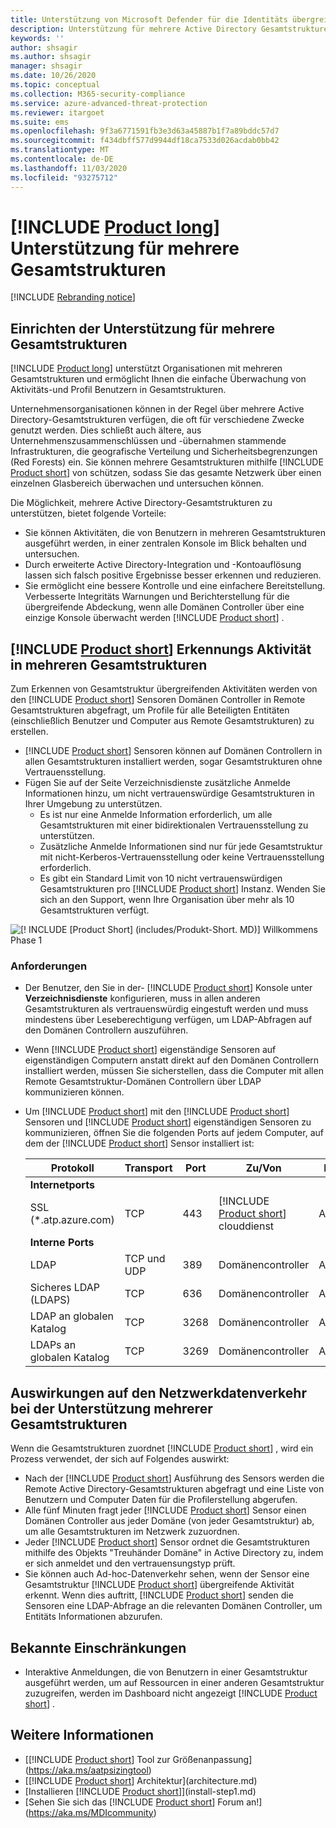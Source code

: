 ```yaml
---
title: Unterstützung von Microsoft Defender für die Identitäts übergreifende Unterstützung
description: Unterstützung für mehrere Active Directory Gesamtstrukturen in Microsoft Defender für die Identität.
keywords: ''
author: shsagir
ms.author: shsagir
manager: shsagir
ms.date: 10/26/2020
ms.topic: conceptual
ms.collection: M365-security-compliance
ms.service: azure-advanced-threat-protection
ms.reviewer: itargoet
ms.suite: ems
ms.openlocfilehash: 9f3a6771591fb3e3d63a45887b1f7a89bddc57d7
ms.sourcegitcommit: f434dbff577d9944df18ca7533d026acdab0bb42
ms.translationtype: MT
ms.contentlocale: de-DE
ms.lasthandoff: 11/03/2020
ms.locfileid: "93275712"
---
```

# <a name="product-long-multi-forest-support"></a>[!INCLUDE [Product long](includes/product-long.md)] Unterstützung für mehrere Gesamtstrukturen

[!INCLUDE [Rebranding notice](includes/rebranding.md)]

## <a name="multi-forest-support-set-up"></a>Einrichten der Unterstützung für mehrere Gesamtstrukturen

[!INCLUDE [Product long](includes/product-long.md)] unterstützt Organisationen mit mehreren Gesamtstrukturen und ermöglicht Ihnen die einfache Überwachung von Aktivitäts-und Profil Benutzern in Gesamtstrukturen.

Unternehmensorganisationen können in der Regel über mehrere Active Directory-Gesamtstrukturen verfügen, die oft für verschiedene Zwecke genutzt werden. Dies schließt auch ältere, aus Unternehmenszusammenschlüssen und -übernahmen stammende Infrastrukturen, die geografische Verteilung und Sicherheitsbegrenzungen (Red Forests) ein. Sie können mehrere Gesamtstrukturen mithilfe [!INCLUDE [Product short](includes/product-short.md)] von schützen, sodass Sie das gesamte Netzwerk über einen einzelnen Glasbereich überwachen und untersuchen können.

Die Möglichkeit, mehrere Active Directory-Gesamtstrukturen zu unterstützen, bietet folgende Vorteile:

- Sie können Aktivitäten, die von Benutzern in mehreren Gesamtstrukturen ausgeführt werden, in einer zentralen Konsole im Blick behalten und untersuchen.
- Durch erweiterte Active Directory-Integration und -Kontoauflösung lassen sich falsch positive Ergebnisse besser erkennen und reduzieren.
- Sie ermöglicht eine bessere Kontrolle und eine einfachere Bereitstellung. Verbesserte Integritäts Warnungen und Berichterstellung für die übergreifende Abdeckung, wenn alle Domänen Controller über eine einzige Konsole überwacht werden [!INCLUDE [Product short](includes/product-short.md)] .

## <a name="product-short-detection-activity-across-multiple-forests"></a>[!INCLUDE [Product short](includes/product-short.md)] Erkennungs Aktivität in mehreren Gesamtstrukturen

Zum Erkennen von Gesamtstruktur übergreifenden Aktivitäten werden von den [!INCLUDE [Product short](includes/product-short.md)] Sensoren Domänen Controller in Remote Gesamtstrukturen abgefragt, um Profile für alle Beteiligten Entitäten (einschließlich Benutzer und Computer aus Remote Gesamtstrukturen) zu erstellen.

- [!INCLUDE [Product short](includes/product-short.md)] Sensoren können auf Domänen Controllern in allen Gesamtstrukturen installiert werden, sogar Gesamtstrukturen ohne Vertrauensstellung.
- Fügen Sie auf der Seite Verzeichnisdienste zusätzliche Anmelde Informationen hinzu, um nicht vertrauenswürdige Gesamtstrukturen in Ihrer Umgebung zu unterstützen.
  - Es ist nur eine Anmelde Information erforderlich, um alle Gesamtstrukturen mit einer bidirektionalen Vertrauensstellung zu unterstützen.
  - Zusätzliche Anmelde Informationen sind nur für jede Gesamtstruktur mit nicht-Kerberos-Vertrauensstellung oder keine Vertrauensstellung erforderlich.
  - Es gibt ein Standard Limit von 10 nicht vertrauenswürdigen Gesamtstrukturen pro [!INCLUDE [Product short](includes/product-short.md)] Instanz. Wenden Sie sich an den Support, wenn Ihre Organisation über mehr als 10 Gesamtstrukturen verfügt.

![[! INCLUDE [Product Short] (includes/Produkt-Short. MD)] Willkommens Phase 1](media/directory-services-add-no-trust-forests.png)

### <a name="requirements"></a>Anforderungen

- Der Benutzer, den Sie in der- [!INCLUDE [Product short](includes/product-short.md)] Konsole unter **Verzeichnisdienste** konfigurieren, muss in allen anderen Gesamtstrukturen als vertrauenswürdig eingestuft werden und muss mindestens über Leseberechtigung verfügen, um LDAP-Abfragen auf den Domänen Controllern auszuführen.
- Wenn [!INCLUDE [Product short](includes/product-short.md)] eigenständige Sensoren auf eigenständigen Computern anstatt direkt auf den Domänen Controllern installiert werden, müssen Sie sicherstellen, dass die Computer mit allen Remote Gesamtstruktur-Domänen Controllern über LDAP kommunizieren können.

- Um [!INCLUDE [Product short](includes/product-short.md)] mit den [!INCLUDE [Product short](includes/product-short.md)] Sensoren und [!INCLUDE [Product short](includes/product-short.md)] eigenständigen Sensoren zu kommunizieren, öffnen Sie die folgenden Ports auf jedem Computer, auf dem der [!INCLUDE [Product short](includes/product-short.md)] Sensor installiert ist:

  |Protokoll|Transport|Port|Zu/Von|Richtung|
  |----|----|----|----|----|
  |**Internetports**||||
  |SSL (*.atp.azure.com)|TCP|443|[!INCLUDE [Product short](includes/product-short.md)] clouddienst|Ausgehend|
  |**Interne Ports**||||
  |LDAP|TCP und UDP|389|Domänencontroller|Ausgehend|
  |Sicheres LDAP (LDAPS)|TCP|636|Domänencontroller|Ausgehend|
  |LDAP an globalen Katalog|TCP|3268|Domänencontroller|Ausgehend|
  |LDAPs an globalen Katalog|TCP|3269|Domänencontroller|Ausgehend|

## <a name="multi-forest-support-network-traffic-impact"></a>Auswirkungen auf den Netzwerkdatenverkehr bei der Unterstützung mehrerer Gesamtstrukturen

Wenn die Gesamtstrukturen zuordnet [!INCLUDE [Product short](includes/product-short.md)] , wird ein Prozess verwendet, der sich auf Folgendes auswirkt:

- Nach der [!INCLUDE [Product short](includes/product-short.md)] Ausführung des Sensors werden die Remote Active Directory-Gesamtstrukturen abgefragt und eine Liste von Benutzern und Computer Daten für die Profilerstellung abgerufen.
- Alle fünf Minuten fragt jeder [!INCLUDE [Product short](includes/product-short.md)] Sensor einen Domänen Controller aus jeder Domäne (von jeder Gesamtstruktur) ab, um alle Gesamtstrukturen im Netzwerk zuzuordnen.
- Jeder [!INCLUDE [Product short](includes/product-short.md)] Sensor ordnet die Gesamtstrukturen mithilfe des Objekts "Treuhänder Domäne" in Active Directory zu, indem er sich anmeldet und den vertrauensungstyp prüft.
- Sie können auch Ad-hoc-Datenverkehr sehen, wenn der Sensor eine Gesamtstruktur [!INCLUDE [Product short](includes/product-short.md)] übergreifende Aktivität erkennt. Wenn dies auftritt, [!INCLUDE [Product short](includes/product-short.md)] senden die Sensoren eine LDAP-Abfrage an die relevanten Domänen Controller, um Entitäts Informationen abzurufen.

## <a name="known-limitations"></a>Bekannte Einschränkungen

- Interaktive Anmeldungen, die von Benutzern in einer Gesamtstruktur ausgeführt werden, um auf Ressourcen in einer anderen Gesamtstruktur zuzugreifen, werden im Dashboard nicht angezeigt [!INCLUDE [Product short](includes/product-short.md)] .

## <a name="see-also"></a>Weitere Informationen

- [[!INCLUDE [Product short](includes/product-short.md)] Tool zur Größenanpassung](https://aka.ms/aatpsizingtool)
- [[!INCLUDE [Product short](includes/product-short.md)] Architektur](architecture.md)
- [Installieren [!INCLUDE [Product short](includes/product-short.md)]](install-step1.md)
- [Sehen Sie sich das [!INCLUDE [Product short](includes/product-short.md)] Forum an!](https://aka.ms/MDIcommunity)
